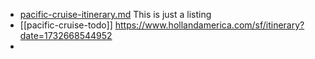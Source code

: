 - [pacific-cruise-itinerary.md](pacific-cruise-itinerary-with-graphic.md)  This is just a listing
- [[pacific-cruise-todo]]
 https://www.hollandamerica.com/sf/itinerary?date=1732668544952
- 

